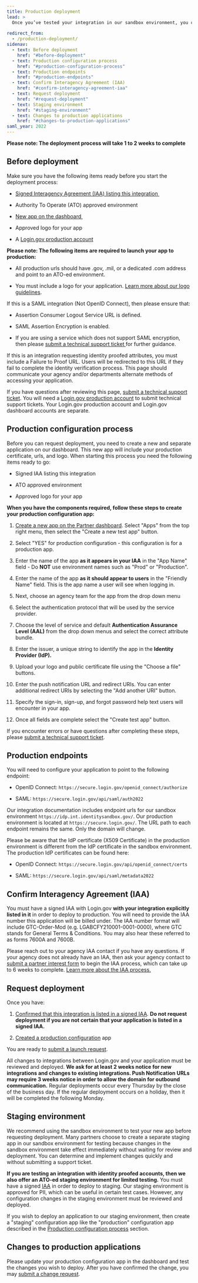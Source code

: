 ```yaml
---
title: Production deployment
lead: >
  Once you’ve tested your integration in our sandbox environment, you can request deployment to the Login.gov production environment.
  
redirect_from:
  - /production-deployment/
sidenav:
  - text: Before deployment
    href: "#before-deployment"
  - text: Production configuration process
    href: "#production-configuration-process"
  - text: Production endpoints
    href: "#production-endpoints"
  - text: Confirm Interagency Agreement (IAA)
    href: "#confirm-interagency-agreement-iaa"
  - text: Request deployment
    href: "#request-deployment"
  - text: Staging environment
    href: "#staging-environment"
  - text: Changes to production applications
    href: "#changes-to-production-applications"
saml_year: 2022
---
```

<div class="usa-alert usa-alert--warning">
<div class="usa-alert__body">
<p class="usa-alert__text"><b> Please note: The deployment process will take 1 to 2 weeks to complete </b></p>
</div>
</div>

Before deployment
-----------------

Make sure you have the following items ready before you start the deployment process:

-   [Signed Interagency Agreement (IAA) listing this integration ](https://developers.login.gov/production/#confirm-iaa)

-   Authority To Operate (ATO) approved environment

-   [New app on the dashboard ](https://developers.login.gov/production/#production-configuration-process)

-   Approved logo for your app

-   A [Login.gov production account](https://secure.login.gov)

**Please note: The following items are required to launch your app to production:**

-   All production urls should have .gov, .mil, or a dedicated .com address and point to an ATO-ed environment.

-   You must include a logo for your application. [Learn more about our logo guidelines](https://developers.login.gov/design-guidelines/#agency-logo-guidelines).

If this is a SAML integration (Not OpenID Connect), then please ensure that:

-   Assertion Consumer Logout Service URL is defined.

-   SAML Assertion Encryption is enabled.

-   If you are using a service which does not support SAML encryption, then please [submit a technical support ticket ](https://zendesk.login.gov)for further guidance.

If this is an integration requesting identity proofed attributes, you must include a Failure to Proof URL. Users will be redirected to this URL if they fail to complete the identity verification process. This page should communicate your agency and/or departments alternate methods of accessing your application.

If you have questions after reviewing this page, [submit a technical support ticket](https://zendesk.login.gov/). You will need a [Login.gov production account](https://secure.login.gov) to submit technical support tickets. Your Login.gov production account and Login.gov dashboard accounts are separate.

Production configuration process
--------------------------------

Before you can request deployment, you need to create a new and separate application on our dashboard. This new app will include your production certificate, urls, and logo. When starting this process you need the following items ready to go:

-   Signed IAA listing this integration 

-   ATO approved environment

-   Approved logo for your app

**When you have the components required, follow these steps to create your production configuration app:**

1.  [Create a new app on the Partner dashboard](https://dashboard.int.identitysandbox.gov/). Select "Apps" from the top right menu, then select the "Create a new test app" button.  


2.  Select "YES" for production configuration - this configuration is for a production app.

3.  Enter the name of the app **as it appears in your IAA** in the "App Name" field - Do **NOT** use environment names such as "Prod" or "Production".

4.  Enter the name of the app **as it should appear to users** in the "Friendly Name" field. This is the app name a user will see when logging in. 

5.  Next, choose an agency team for the app from the drop down menu

6.  Select the authentication protocol that will be used by the service provider. 

7.  Choose the level of service and default **Authentication Assurance Level (AAL)** from the drop down menus and select the correct attribute bundle. 

8.  Enter the issuer, a unique string to identify the app in the **Identity Provider (IdP).** 

9.  Upload your logo and public certificate file using the "Choose a file" buttons.

10. Enter the push notification URL and redirect URIs. You can enter additional redirect URIs by selecting the "Add another URI" button.

11. Specify the sign-in, sign-up, and forgot password help text users will encounter in your app.   

12. Once all fields are complete select the "Create test app" button. 

If you encounter errors or have questions after completing these steps, please [submit a technical support ticket](https://zendesk.login.gov/).

Production endpoints
--------------------

You will need to configure your application to point to the following endpoint: 

-   OpenID Connect: `https://secure.login.gov/openid_connect/authorize`

-   SAML: `https://secure.login.gov/api/saml/auth2022`

Our integration documentation includes endpoint urls for our sandbox environment `https://idp.int.identitysandbox.gov/`. Our production environment is located at `https://secure.login.gov/`. The URL path to each endpoint remains the same. Only the domain will change.  

Please be aware that the IdP certificate (X509 Certificate) in the production environment is different from the IdP certificate in the sandbox environment. The production IdP certificates can be found here:

-   OpenID Connect: `https://secure.login.gov/api/openid_connect/certs`

-   SAML: `https://secure.login.gov/api/saml/metadata2022`

Confirm Interagency Agreement (IAA)
-----------------------------------

You must have a signed IAA with Login.gov **with your integration explicitly listed in it** in order to deploy to production. You will need to provide the IAA number this application will be billed under. The IAA number format will include GTC-Order-Mod (e.g. LGABCFY210001-0001-0000), where GTC stands for General Terms & Conditions. You may also hear these referred to as forms 7600A and 7600B.

Please reach out to your agency IAA contact if you have any questions. If your agency does not already have an IAA, then ask your agency contact to [submit a partner interest form](https://login.gov/partners/contact/) to begin the IAA process, which can take up to 6 weeks to complete. [Learn more about the IAA process.](https://login.gov/partners/get-started/#interagency-agreement-iaa-process) 

Request deployment
------------------

Once you have:

1.  [Confirmed that this integration is listed in a signed IAA](https://login.gov/partners/get-started/#interagency-agreement-iaa-process). **Do not request deployment if you are not certain that your application is listed in a signed IAA.**

2.  [Created a production configuration](https://developers.login.gov/production/#production-configuration-process) app

You are ready to [submit a launch request](https://zendesk.login.gov). 

All changes to integrations between Login.gov and your application must be reviewed and deployed. **We ask for at least 2 weeks notice for new integrations and changes to existing integrations. Push Notification URLs may require 3 weeks notice in order to allow the domain for outbound communication.** Regular deployments occur every Thursday by the close of the business day. If the regular deployment occurs on a holiday, then it will be completed the following Monday.

Staging environment
-------------------

We recommend using the sandbox environment to test your new app before requesting deployment. Many partners choose to create a separate staging app in our sandbox environment for testing because changes in the sandbox environment take effect immediately without waiting for review and deployment. You can determine and implement changes quickly and without submitting a support ticket.  

**If you are testing an integration with identity proofed accounts, then we also offer an ATO-ed staging environment for limited testing.** You must have a signed [IAA](https://developers.login.gov/production/#confirm-interagency-agreement-iaa) in order to deploy to staging. Our staging environment is approved for PII, which can be useful in certain test cases. However, any configuration changes in the staging environment must be reviewed and deployed.

If you wish to deploy an application to our staging environment, then create a "staging" configuration app like the "production" configuration app described in the [Production configuration process](https://developers.login.gov/production/#production-configuration-process) section.

Changes to production applications
----------------------------------

Please update your production configuration app in the dashboard and test the changes you wish to deploy. After you have confirmed the change, you may [submit a change request](https://zendesk.login.gov).
